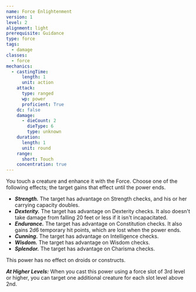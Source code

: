 ```yaml
---
name: Force Enlightenment
version: 1
level: 2
alignment: light
prerequisite: Guidance
type: force
tags:
  - damage
classes:
  - force
mechanics:
  - castingTime:
      length: 1
      unit: action
    attack:
      type: ranged
      wp: power
      proficient: True
    dc: false
    damage:
      - dieCount: 2
        dieType: 6
        type: unknown
    duration:
      length: 1
      unit: round
    range:
      short: Touch
    concentration: true
---
```

You touch a creature and enhance it with the Force. Choose one of the following effects; the target gains that effect until the power ends.
- ***Strength.*** The target has advantage on Strength checks, and his or her carrying capacity doubles.
- ***Dexterity.*** The target has advantage on Dexterity checks. It also doesn't take damage from falling 20 feet or less if it isn't incapacitated.
- ***Endurance.*** The target has advantage on Constitution checks. It also gains 2d6 temporary hit points, which are lost when the power ends.
- ***Cunning.*** The target has advantage on Intelligence checks.
- ***Wisdom.*** The target has advantage on Wisdom checks.
- ***Splendor.*** The target has advantage on Charisma checks.

This power has no effect on droids or constructs.

***__At Higher Levels__:*** When you cast this power using a force slot of 3rd level or higher, you can target one additional creature for each slot level above 2nd.
    